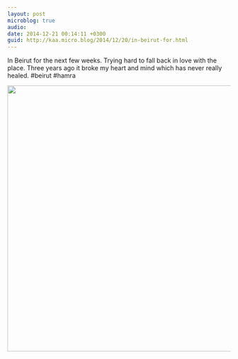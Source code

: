 ```yaml
---
layout: post
microblog: true
audio: 
date: 2014-12-21 00:14:11 +0300
guid: http://kaa.micro.blog/2014/12/20/in-beirut-for.html
---
```

In Beirut for the next few weeks. Trying hard to fall back in love with the place. Three years ago it broke my heart and mind which has never really healed. #beirut #hamra

<img src="https://micro.kaa.bz/uploads/2018/c47c0b4270.jpg" width="600" height="600" />
